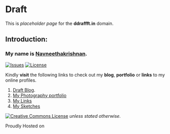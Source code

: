 # Draft

<head>
  <link rel="stylesheet" href="https://use.fontawesome.com/releases/v5.6.3/css/all.css" integrity="sha384-UHRtZLI+pbxtHCWp1t77Bi1L4ZtiqrqD80Kn4Z8NTSRyMA2Fd33n5dQ8lWUE00s/" crossorigin="anonymous">
  <link rel="shortcut icon" href="https://blog.ddraffft.in/assets/favicons/favicon.ico" type="image/x-icon">
</head>  

This is _placeholder page_ for the **ddraffft.in** domain.

## Introduction:

### My name is [Navneethakrishnan](https://www.instagram.com/nav.kris).

[![Issues](https://img.shields.io/github/issues/Navneet-Suresh/www.ddraffft.in.svg?style=flat-square)](https://github.com/Navneet-Suresh/www.ddraffft.in/issues/?utm_source=Links-Website&utm_medium=badge&utm_campaign=One-bio-link) [![License](https://img.shields.io/github/license/Navneet-Suresh/www.ddraffft.in.svg?style=flat-square)](https://github.com/Navneet-Suresh/www.ddraffft.in/blob/master/LICENSE?utm_source=Links-Website&utm_medium=badge&utm_campaign=One-bio-link)

Kindly **visit** the following links to check out my **blog**, **portfolio** or **links** to my online profiles.

1. [Draft Blog](https://i.navnee.tk). 
2. [My Photography portfolio](https://i.navnee.tk/photography/)
3. [My Links](https://ahref.n4vn33t.com)
4. [My Sketches](https://i.navnee.tk/artworks/)

<a href="https://github.com/Navneet-Suresh/navneet-suresh.github.io/blob/master/LICENSE.txt"><img alt="Creative Commons License" style="border-width:0" class="growOnHover" src="https://i.creativecommons.org/l/by-sa/4.0/80x15.png" /></a> <i>unless stated otherwise.</i>

Proudly Hosted on <a href="https://pages.github.com"><i class="growOnHover fab fa-github"></i></a>
